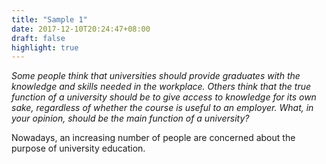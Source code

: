 ```yaml
---
title: "Sample 1"
date: 2017-12-10T20:24:47+08:00
draft: false
highlight: true
---
```


*Some people think that universities should provide graduates with the knowledge and skills needed in the workplace. Others think that the true function of a university should be to give access to knowledge for its own sake, regardless of whether the course is useful to an employer. What, in your opinion, should be the main function of a university?*

Nowadays, an increasing number of people are concerned about the purpose of university education.
